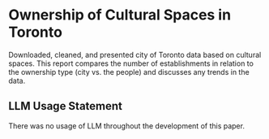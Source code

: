 # Ownership of Cultural Spaces in Toronto
Downloaded, cleaned, and presented city of Toronto data based on cultural spaces.
This report compares the number of establishments in relation to the ownership type (city vs. the people) and discusses any trends in the data.

## LLM Usage Statement
There was no usage of LLM throughout the development of this paper.
